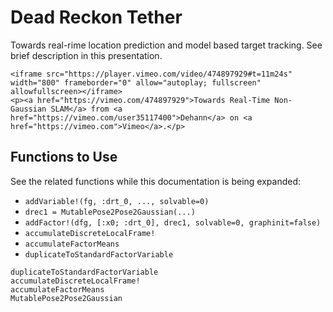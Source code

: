# Dead Reckon Tether

Towards real-rime location prediction and model based target tracking.  See brief description in this presentation.

```@raw html
<iframe src="https://player.vimeo.com/video/474897929#t=11m24s" width="800" frameborder="0" allow="autoplay; fullscreen" allowfullscreen></iframe>
<p><a href="https://vimeo.com/474897929">Towards Real-Time Non-Gaussian SLAM</a> from <a href="https://vimeo.com/user35117400">Dehann</a> on <a href="https://vimeo.com">Vimeo</a>.</p>
```
    
## Functions to Use

See the related functions while this documentation is being expanded:

- `addVariable!(fg, :drt_0, ..., solvable=0)`
- `drec1 = MutablePose2Pose2Gaussian(...)`
- `addFactor!(dfg, [:x0; :drt_0], drec1, solvable=0, graphinit=false)`
- `accumulateDiscreteLocalFrame!`
- `accumulateFactorMeans`
- `duplicateToStandardFactorVariable`

```@docs
duplicateToStandardFactorVariable
accumulateDiscreteLocalFrame!
accumulateFactorMeans
MutablePose2Pose2Gaussian
```

